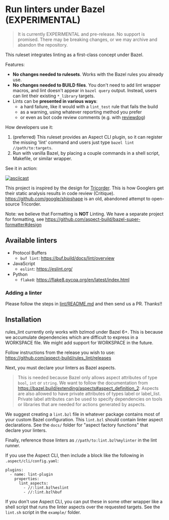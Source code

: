 # Run linters under Bazel (EXPERIMENTAL)

> It is currently EXPERIMENTAL and pre-release. No support is promised.
> There may be breaking changes, or we may archive and abandon the repository.

This ruleset integrates linting as a first-class concept under Bazel.

Features:

- **No changes needed to rulesets**. Works with the Bazel rules you already use.
- **No changes needed to BUILD files**. You don't need to add lint wrapper macros, and lint doesn't appear in `bazel query` output.
  Instead, users can lint their existing `*_library` targets.
- Lints can be **presented in various ways**:
  - a hard failure, like it would with a `lint_test` rule that fails the build
  - as a warning, using whatever reporting method you prefer
  - or even as bot code review comments (e.g. with [reviewdog])

How developers use it:

1. (preferred) This ruleset provides an Aspect CLI plugin,
   so it can register the missing 'lint' command and users just type `bazel lint //path/to:targets`.
2. Run with vanilla Bazel, by placing a couple commands in a shell script, Makefile, or similar wrapper.

See it in action:

[![asciicast](https://asciinema.org/a/prVnsvrEN3Vpvm5Wf7QVq7Ytt.svg)](https://asciinema.org/a/prVnsvrEN3Vpvm5Wf7QVq7Ytt?t=41)

This project is inspired by the design for [Tricorder].
This is how Googlers get their static analysis results in code review (Critique).
https://github.com/google/shipshape is an old, abandoned attempt to open-source Tricorder.

Note: we believe that Formatting is **NOT** Linting.
We have a separate project for formatting, see <https://github.com/aspect-build/bazel-super-formatter#design>

[aspect cli]: https://docs.aspect.build/v/cli
[tricorder]: https://static.googleusercontent.com/media/research.google.com/en//pubs/archive/43322.pdf
[reviewdog]: https://github.com/reviewdog/reviewdog

## Available linters

- Protocol Buffers
  - `buf lint`: <https://buf.build/docs/lint/overview>
- JavaScript
  - `eslint`: https://eslint.org/
- Python
  - `flake8`: <https://flake8.pycqa.org/en/latest/index.html>

### Adding a linter

Please follow the steps in [lint/README.md](./lint/README.md) and then send us a PR.
Thanks!!

## Installation

rules_lint currently only works with bzlmod under Bazel 6+.
This is because we accumulate dependencies which are difficult to express
in a WORKSPACE file.
We might add support for WORKSPACE in the future.

Follow instructions from the release you wish to use:
<https://github.com/aspect-build/rules_lint/releases>

Next, you must declare your linters as Bazel aspects.

> This is needed because Bazel only allows aspect attributes of type
> `bool`, `int` or `string`.
> We want to follow the documentation from
> https://bazel.build/extending/aspects#aspect_definition_2:
> Aspects are also allowed to have private attributes of types label or label_list. Private label attributes can be used to specify dependencies on tools or libraries that are needed for actions generated by aspects.

We suggest creating a `lint.bzl` file in whatever package contains most of your
custom Bazel configuration.
This `lint.bzl` should contain linter aspect declarations.
See the `docs/` folder for "aspect factory functions" that declare your linters.

Finally, reference those linters as `//path/to:lint.bzl%mylinter`
in the lint runner.

If you use the Aspect CLI, then include a block like the following in `.aspect/cli/config.yaml`:

```
plugins:
  - name: lint-plugin
    properties:
      lint_aspects:
        - //:lint.bzl%eslint
        - //:lint.bzl%buf
```

If you don't use Aspect CLI, you can put these in some other wrapper like a shell script that runs the linter aspects over the requested targets.
See the `lint.sh` script in the `example/` folder.
